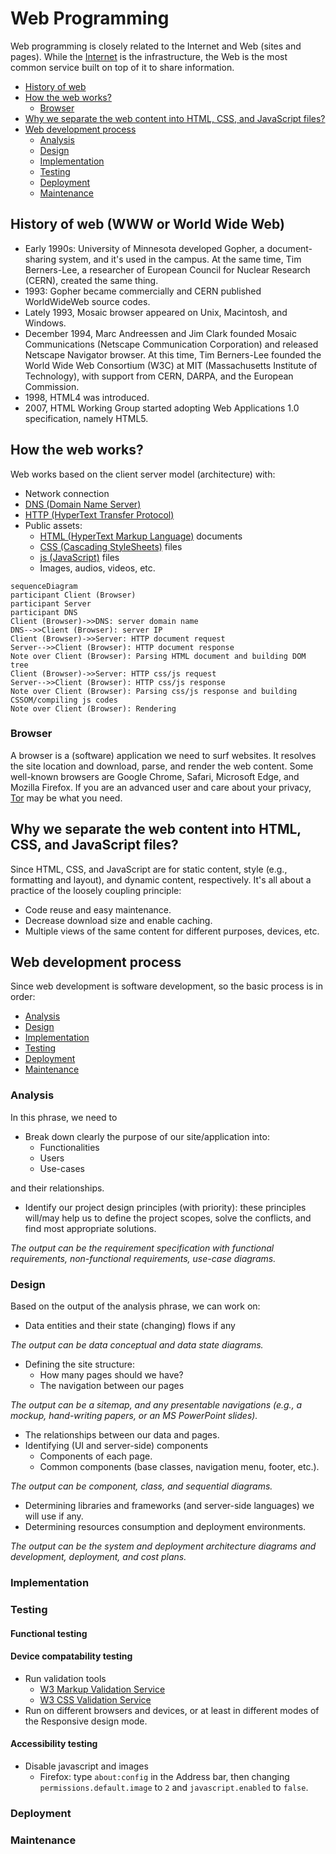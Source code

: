 # Web Programming
Web programming is closely related to the Internet and Web (sites and pages). While the [Internet](/network/internet.md) is the infrastructure, the Web is the most common service built on top of it to share information.
- [History of web](#history-of-web-www-or-world-wide-web)
- [How the web works?](#how-the-web-works)
  - [Browser](#browser)
- [Why we separate the web content into HTML, CSS, and JavaScript files?](#why-we-separate-the-web-content-into-html-css-and-javascript-files)
- [Web development process](#web-development-process)
  - [Analysis](#analysis)
  - [Design](#design)
  - [Implementation](#implementation)
  - [Testing](#testing)
  - [Deployment](#deployment)
  - [Maintenance](#maintenance)
## History of web (WWW or World Wide Web)
- Early 1990s: University of Minnesota developed Gopher, a document-sharing system, and it's used in the campus. At the same time, Tim Berners-Lee, a researcher of European Council for Nuclear Research (CERN), created the same thing.
- 1993: Gopher became commercially and CERN published WorldWideWeb source codes.
- Lately 1993, Mosaic browser appeared on Unix, Macintosh, and Windows.
- December 1994, Marc Andreessen and Jim Clark founded Mosaic Communications (Netscape Communication Corporation) and released Netscape Navigator browser. At this time, Tim Berners-Lee founded the World Wide Web Consortium (W3C) at MIT (Massachusetts Institute of Technology), with support from CERN, DARPA, and the European Commission.
- 1998, HTML4 was introduced.
- 2007, HTML Working Group started adopting Web Applications 1.0 specification, namely HTML5.
## How the web works?
Web works based on the client server model (architecture) with:
- Network connection
- [DNS (Domain Name Server)](/network/protocol/routing/dns.md)
- [HTTP (HyperText Transfer Protocol)](/network/protocol/file/http.md)
- Public assets:
  - [HTML (HyperText Markup Language)](/language/formative/markup/html/README.md) documents
  - [CSS (Cascading StyleSheets)](/language/formative/stylesheet/css.md) files
  - [js (JavaScript)](/language/formative/programming/js/README.md) files
  - Images, audios, videos, etc.
```mermaid
sequenceDiagram
participant Client (Browser)
participant Server
participant DNS
Client (Browser)->>DNS: server domain name
DNS-->>Client (Browser): server IP
Client (Browser)->>Server: HTTP document request
Server-->>Client (Browser): HTTP document response
Note over Client (Browser): Parsing HTML document and building DOM tree
Client (Browser)->>Server: HTTP css/js request
Server-->>Client (Browser): HTTP css/js response
Note over Client (Browser): Parsing css/js response and building CSSOM/compiling js codes
Note over Client (Browser): Rendering
```
### Browser
A browser is a (software) application we need to surf websites. It resolves the site location and download, parse, and render the web content. Some well-known browsers are Google Chrome, Safari, Microsoft Edge, and Mozilla Firefox. If you are an advanced user and care about your privacy, [Tor](https://www.torproject.org/) may be what you need.
## Why we separate the web content into HTML, CSS, and JavaScript files?
Since HTML, CSS, and JavaScript are for static content, style (e.g., formatting and layout), and dynamic content, respectively. It's all about a practice of the loosely coupling principle: 
  - Code reuse and easy maintenance.
  - Decrease download size and enable caching.
  - Multiple views of the same content for different purposes, devices, etc.
## Web development process
Since web development is software development, so the basic process is in order:
- [Analysis](#analysis)
- [Design](#design)
- [Implementation](#implementation)
- [Testing](#testing)
- [Deployment](#deployment)
- [Maintenance](#maintenance)
### Analysis
In this phrase, we need to 
- Break down clearly the purpose of our site/application into:
  - Functionalities
  - Users
  - Use-cases

and their relationships.
- Identify our project design principles (with priority): these principles will/may help us to define the project scopes, solve the conflicts, and find most appropriate solutions.

*The output can be the requirement specification with functional requirements, non-functional requirements, use-case diagrams.*
### Design
Based on the output of the analysis phrase, we can work on:

- Data entities and their state (changing) flows if any

*The output can be data conceptual and data state diagrams.*

- Defining the site structure:
  - How many pages should we have?
  - The navigation between our pages

*The output can be a sitemap, and any presentable navigations (e.g., a mockup, hand-writing papers, or an MS PowerPoint slides).*

- The relationships between our data and pages.
- Identifying (UI and server-side) components
  - Components of each page.
  - Common components (base classes, navigation menu, footer, etc.).

*The output can be component, class, and sequential diagrams.*

- Determining libraries and frameworks (and server-side languages) we will use if any.
- Determining resources consumption and deployment environments.

*The output can be the system and deployment architecture diagrams and development, deployment, and cost plans.*
### Implementation
### Testing
#### Functional testing
#### Device compatability testing
- Run validation tools
  - [W3 Markup Validation Service](https://validator.w3.org)
  - [W3 CSS Validation Service](https://jigsaw.w3.org/css-validator/)
- Run on different browsers and devices, or at least in different modes of the Responsive design mode.
#### Accessibility testing
- Disable javascript and images
  - Firefox: type `about:config` in the Address bar, then changing `permissions.default.image` to `2` and `javascript.enabled` to `false`.
### Deployment
### Maintenance